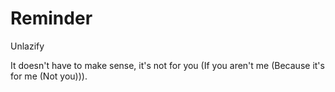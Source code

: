 # Reminder
Unlazify

It doesn't have to make sense, it's not for you (If you aren't me (Because it's for me (Not you))).
